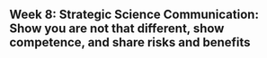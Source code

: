 ## Week 8: Strategic Science Communication: Show you are not that different, show competence, and share risks and benefits
